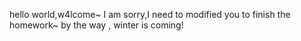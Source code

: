 hello world,w4lcome~
I am sorry,I need to modified you to finish the homework~
by the way , winter is coming!
